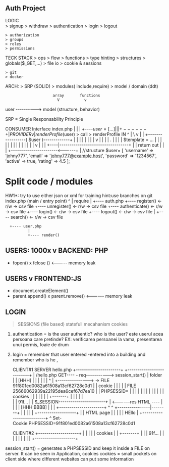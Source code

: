 






## Auth Project
 LOGIC   
    > signup
    > withdraw
    > authentication
    > login 
    > logout
    
    > authorization
    > groups
    > roles
    > permissions
 
 TECK STACK
    > ops
    > flow
    > functions
    > type hinting
    > structures
    > globals($_GET,...)
    > file io
    > cookie & sessions

    > git
    > docker
 ARCH:
    > SRP (SOLID)
    > modules( include,require)
    > model / domain (ddt) 








                         array       functions
                           V           v
user ----------> model (structure, behavior)





SRP  = Single Responsability Principle


CONSUMER
                     Interface
index.php               |
   |                    |
   +----$user = [...]   |
         |              |
         +------+       |   PROVIDER
                v       |   
 renderProfile($user) > call > renderProfile           IN
   ^                    |     \                    v
   |                    |     +-----------------( $user )-------------+
   |                    |     |   |                                   |
   |                    |     |   v                                   |
   |                    |     |   .                                   |
   |                    |     |  $template = ...                      |
   |                    |     |    |                                  |
   |                    |     |    |                                  |
   |                    |     |    v                                  |
   |                    |     +----|----------------------------------+
   |                    |        return out
   |                    |         |
   +-----------------------<------+
                        |
  //structure
    $user= [
        'username' => 'johny777',
        'email'    => 'johny777@example.host',
        'password' => '1234567',
        'active'   => true,
        'rating'   => 4.5
    ];






# Split code /  modules

HW1*: try to use either json or xml for training
      hint:use branches on git
   index.php (main / entry point)
      ^
      |
   require
      |
      +---- auth.php
               +---- register()      <- r/w -> csv file
               +---- unregister()    <- r/w -> csv file
               +---- authenticate()  <- r/w -> csv file
               +---- login()         <- r/w -> csv file
               +---- logout()        <- r/w -> csv file
               |
               +---- search()         <- r/w -> csv file
      
      +---- user.php
              |
              +---- render()



USERS: 1000x
  v
BACKEND: PHP
---------------------------------
+ fopen()
x fclose () <----- memory leak




USERS
   v
FRONTEND:JS
---------------------------------
+ document.createElement()
+ parent.append()
x parent.remove() <------ memory leak











## LOGIN

> SESSIONS (file based)
> statefull mecahanism
> cookies


1. authentication = is the user authentic? who is the user? este userul acea persoana care pretinde?
EX: verificarea persoanei la vama, presentarea unui permis, foaie de drum
2. login = remember that user entered -entered into a building and remember who is he , 




   CLIENT#1                           SERVER
                                             hello.php
+----------------------+                +--------------------------+
|  /hello.php      GET---- - req----------->  session_start()      |    folder
|                      |    [HHH]       |                 |        |    |
|                      |      ^         |                 +---------------> -> FILE 91f801ed0082a61508a13cf62728c0d1
|                      |   cookie       |                 |        |    |  | FILE 25666062939a22195dea6cef67d7ea10
|                      |  PHPSESSID=    |                 |        |    |  |
|                      |                |                 |        |    |  |
|   cookies            |                |                 |        |    |  |
|  +-------+           |                |                 |        |       |   
|  |  91f...           |                |  $_SESSION-----------------------+ 
|                    <------res HTML ----                 |        |
|                      |    [HHH:BBBB]  |                 |        |
+----------------------+      ^    ^    +----------------|--------+
                              |    |                   | |
                              |    +-------------------+ |
                              |         HTML page        |
                              |             |            |
                              |            HEllo         |
                              +--------------------------+
                                    ^
                                    Set-Cookie:PHPSESSID=91f801ed0082a61508a13cf62728c0d1

                                 
   CLIENT#2
+--------------------+
|                    |
|                    |
|     cookies        |
|    +-------+       |
|    |  91f...       |
|                    |
|                    |
|                    |
|                    |
+--------------------+

session_start() = generates a PHPSESSID and keep it inside a FILE on server. It can be seen in Application, cookies
 cookies = small pockets on client side where different websites can put some information